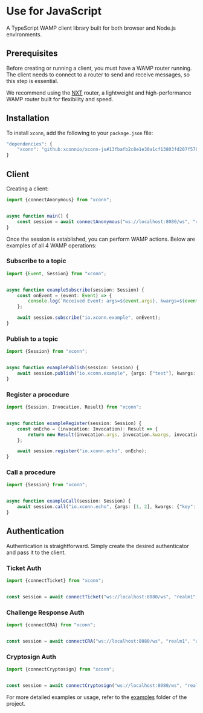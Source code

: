 # Use for JavaScript

A TypeScript WAMP client library built for both browser and Node.js environments.

## Prerequisites
Before creating or running a client, you must have a WAMP router running. The client needs to connect to a router to send and receive messages, so this step is essential.

We recommend using the [NXT](https://xconn.dev/nxt/) router, a lightweight and high-performance WAMP router built for flexibility and speed.

## Installation

To install `xconn`, add the following to your `package.json` file:

```typescript
"dependencies": {
    "xconn": "github:xconnio/xconn-js#13fbafb2c8e1e30a1cf13803fd207f5705270e24"
}
```

## Client

Creating a client:

```typescript
import {connectAnonymous} from "xconn";


async function main() {
    const session = await connectAnonymous("ws://localhost:8080/ws", "realm1");
}
```

Once the session is established, you can perform WAMP actions. Below are examples of all 4 WAMP operations:

### Subscribe to a topic

```typescript
import {Event, Session} from "xconn";


async function exampleSubscribe(session: Session) {
    const onEvent = (event: Event) => {
        console.log(`Received Event: args=${event.args}, kwargs=${event.kwargs}, details=${event.details}`);
    };

    await session.subscribe("io.xconn.example", onEvent);
}
```

### Publish to a topic

```typescript
import {Session} from "xconn";


async function examplePublish(session: Session) {
    await session.publish("io.xconn.example", {args: ["test"], kwargs: {"key": "value"}});
}
```

### Register a procedure

```typescript
import {Session, Invocation, Result} from "xconn";


async function exampleRegister(session: Session) {
    const onEcho = (invocation: Invocation): Result => {
        return new Result(invocation.args, invocation.kwargs, invocation.details);
    };

    await session.register("io.xconn.echo", onEcho);
}
```

### Call a procedure

```typescript
import {Session} from "xconn";


async function exampleCall(session: Session) {
    await session.call("io.xconn.echo", {args: [1, 2], kwargs: {"key": "value"}});
}
```

## Authentication

Authentication is straightforward. Simply create the desired authenticator and pass it to the client.

### Ticket Auth

```typescript
import {connectTicket} from "xconn";


const session = await connectTicket("ws://localhost:8080/ws", "realm1", "authid", "ticket");
```

### Challenge Response Auth

```typescript
import {connectCRA} from "xconn";


const session = await connectCRA("ws://localhost:8080/ws", "realm1", "authid", "secret");
```

### Cryptosign Auth

```typescript
import {connectCryptosign} from "xconn";


const session = await connectCryptosign("ws://localhost:8080/ws", "realm1", "authid", "150085398329d255ad69e82bf47ced397bcec5b8fbeecd28a80edbbd85b49081");
```

For more detailed examples or usage, refer to the [examples](https://github.com/xconnio/xconn-typescript/tree/main/examples) folder of the project.
